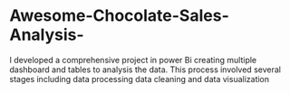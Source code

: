 # Awesome-Chocolate-Sales-Analysis-
I developed a comprehensive project in power Bi creating multiple dashboard and tables to analysis the data. This process involved several stages including data processing data cleaning and data visualization
